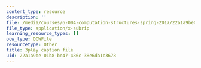 ```yaml
---
content_type: resource
description: ''
file: /media/courses/6-004-computation-structures-spring-2017/22a1a9be01b8be47486c38e6da1c3678_qyBuzeUYs2M.srt
file_type: application/x-subrip
learning_resource_types: []
ocw_type: OCWFile
resourcetype: Other
title: 3play caption file
uid: 22a1a9be-01b8-be47-486c-38e6da1c3678
---
```

